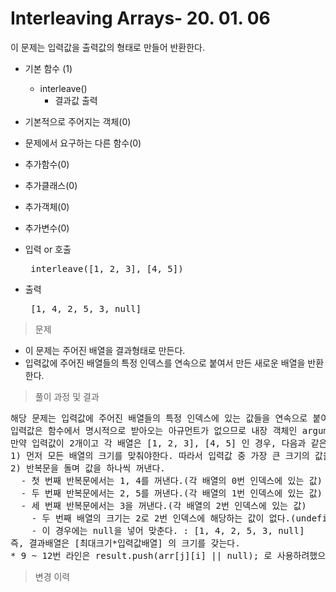 # Interleaving Arrays- 20. 01. 06

이 문제는 입력값을 출력값의 형태로 만들어 반환한다.

- 기본 함수 (1)
  - interleave()
    - 결과값 출력
- 기본적으로 주어지는 객체(0)
- 문제에서 요구하는 다른 함수(0)
- 추가함수(0)
- 추가클래스(0)
- 추가객체(0)
- 추가변수(0)

- 입력 or 호출
  <pre> interleave([1, 2, 3], [4, 5])</pre>
 
- 출력
  <pre> [1, 4, 2, 5, 3, null] </pre>

> 문제
  - 이 문제는 주어진 배열을 결과형태로 만든다.
  - 입력값에 주어진 배열들의 특정 인덱스를 연속으로 붙여서 만든 새로운 배열을 반환한다.

> 풀이 과정 및 결과
<pre>
해당 문제는 입력값에 주어진 배열들의 특정 인덱스에 있는 값들을 연속으로 붙여 새로운 1차원배열을 반환한다.
입력값은 함수에서 명시적으로 받아오는 아규먼트가 없으므로 내장 객체인 arguments에서 꺼내온다.
만약 입력값이 2개이고 각 배열은 [1, 2, 3], [4, 5] 인 경우, 다음과 같은 순서로 결과값을 만든다.
1) 먼저 모든 배열의 크기를 맞춰야한다. 따라서 입력값 중 가장 큰 크기의 값을 구한다. 이 크기는 각 배열당 반복횟수가 된다.
2) 반복문을 돌며 값을 하나씩 꺼낸다.
  - 첫 번째 반복문에서는 1, 4를 꺼낸다.(각 배열의 0번 인덱스에 있는 값) : [1, 4]
  - 두 번째 반복문에서는 2, 5를 꺼낸다.(각 배열의 1번 인덱스에 있는 값) : [1, 4, 2, 5]
  - 세 번째 반복문에서는 3을 꺼낸다.(각 배열의 2번 인덱스에 있는 값)
    - 두 번째 배열의 크기는 2로 2번 인덱스에 해당하는 값이 없다.(undefined)
    - 이 경우에는 null을 넣어 맞춘다. : [1, 4, 2, 5, 3, null]
즉, 결과배열은 [최대크기*입력값배열] 의 크기를 갖는다.
* 9 ~ 12번 라인은 result.push(arr[j][i] || null); 로 사용하려했으나, 해당 인덱스에 있는 값이 0인 경우 제대로 값이 들어가지 않아 (0 대신 null이 들어감) if문으로 분리했다. (0과 undefined 둘 다 falsy value여서 옆에 있는 null이 대신 추가됨)
</pre>

>변경 이력
